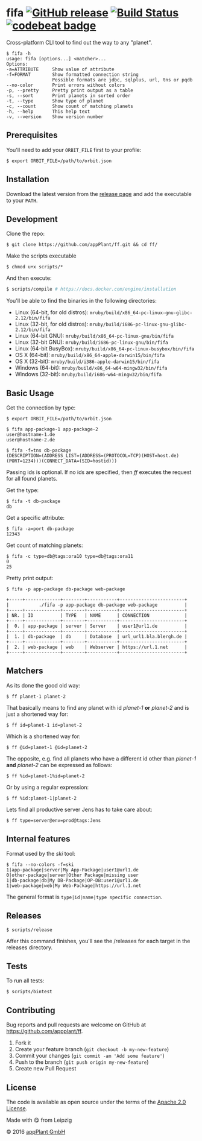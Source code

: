 # fifa [![GitHub release](https://img.shields.io/github/release/appPlant/ff.svg)](https://github.com/appPlant/ff/releases) [![Build Status](https://travis-ci.org/appPlant/ff.svg?branch=master)](https://travis-ci.org/appPlant/ff) [![codebeat badge](https://codebeat.co/badges/5cfefd2d-baeb-4067-9c3a-672dba3a7ee9)](https://codebeat.co/projects/github-com-appplant-ff)

Cross-platform CLI tool to find out the way to any "planet".

    $ fifa -h
    usage: fifa [options...] <matcher>...
    Options:
    -a=ATTRIBUTE     Show value of attribute
    -f=FORMAT        Show formatted connection string
                     Possible formats are jdbc, sqlplus, url, tns or pqdb
    --no-color       Print errors without colors
    -p, --pretty     Pretty print output as a table
    -s, --sort       Print planets in sorted order
    -t, --type       Show type of planet
    -c, --count      Show count of matching planets
    -h, --help       This help text
    -v, --version    Show version number

## Prerequisites
You'll need to add your `ORBIT_FILE` first to your profile:

    $ export ORBIT_FILE=/path/to/orbit.json

## Installation

Download the latest version from the [release page][releases] and add the executable to your `PATH`.

## Development

Clone the repo:
    
    $ git clone https://github.com/appPlant/ff.git && cd ff/

Make the scripts executable

    $ chmod u+x scripts/*

And then execute:

```bash
$ scripts/compile # https://docs.docker.com/engine/installation
```

You'll be able to find the binaries in the following directories:

- Linux (64-bit, for old distros): `mruby/build/x86_64-pc-linux-gnu-glibc-2.12/bin/fifa`
- Linux (32-bit, for old distros): `mruby/build/i686-pc-linux-gnu-glibc-2.12/bin/fifa`
- Linux (64-bit GNU): `mruby/build/x86_64-pc-linux-gnu/bin/fifa`
- Linux (32-bit GNU): `mruby/build/i686-pc-linux-gnu/bin/fifa`
- Linux (64-bit BusyBox): `mruby/build/x86_64-pc-linux-busybox/bin/fifa`
- OS X (64-bit): `mruby/build/x86_64-apple-darwin15/bin/fifa`
- OS X (32-bit): `mruby/build/i386-apple-darwin15/bin/fifa`
- Windows (64-bit): `mruby/build/x86_64-w64-mingw32/bin/fifa`
- Windows (32-bit): `mruby/build/i686-w64-mingw32/bin/fifa`

## Basic Usage

Get the connection by type:

    $ export ORBIT_FILE=/path/to/orbit.json

    $ fifa app-package-1 app-package-2
    user@hostname-1.de
    user@hostname-2.de

    $ fifa -f=tns db-package
    (DESCRIPTION=(ADDRESS_LIST=(ADDRESS=(PROTOCOL=TCP)(HOST=host.de)(PORT=1234)))(CONNECT_DATA=(SID=hostid)))

Passing ids is optional. If no ids are specified, then _ff_ executes the request for all found planets.

Get the type:

    $ fifa -t db-package
    db

Get a specific attribute:

    $ fifa -a=port db-package
    12343

Get count of matching planets:

    $ fifa -c type=db@tags:ora10 type=db@tags:ora11
    0
    25

Pretty print output:

    $ fifa -p app-package db-package web-package
    
    +-----+-------------+--------+-----------+------------------------+
    |           ./fifa -p app-package db-package web-package          |
    +-----+-------------+--------+-----------+------------------------+
    | NR. | ID          | TYPE   | NAME      | CONNECTION             |
    +-----+-------------+--------+-----------+------------------------+
    |  0. | app-package | server | Server    | user1@url1.de          |
    +-----+-------------+--------+-----------+------------------------+
    |  1. | db-package  | db     | Database  | url_url1.bla.blergh.de |
    +-----+-------------+--------+-----------+------------------------+
    |  2. | web-package | web    | Webserver | https://url.1.net      |
    +-----+-------------+--------+-----------+------------------------+

## Matchers

As its done the good old way:

    $ ff planet-1 planet-2

That basically means to find any planet with id _planet-1_ __or__ _planet-2_ and is just a shortened way for:

    $ ff id=planet-1 id=planet-2

Which is a shortened way for:

    $ ff @id=planet-1 @id=planet-2

The opposite, e.g. find all planets who have a different id other than _planet-1_ __and__ _planet-2_ can be expressed as follows:

    $ ff %id=planet-1%id=planet-2

Or by using a regular expression:

    $ ff %id:planet-1|planet-2

Lets find all productive server Jens has to take care about:

    $ ff type=server@env=prod@tags:Jens

## Internal features

Format used by the _ski_ tool:

    $ fifa --no-colors -f=ski
    1|app-package|server|My App-Package|user1@url1.de
    0|other-package|server|Other Package|missing user
    1|db-package|db|My DB-Package|OP-DB:user1@url1.de
    1|web-package|web|My Web-Package|https://url.1.net

The general format is `type|id|name|type specific connection`.

## Releases

    $ scripts/release

Affer this command finishes, you'll see the /releases for each target in the releases directory.

## Tests

To run all tests:

    $ scripts/bintest

## Contributing

Bug reports and pull requests are welcome on GitHub at https://github.com/appplant/ff.

1. Fork it
2. Create your feature branch (`git checkout -b my-new-feature`)
3. Commit your changes (`git commit -am 'Add some feature'`)
4. Push to the branch (`git push origin my-new-feature`)
5. Create new Pull Request


## License

The code is available as open source under the terms of the [Apache 2.0 License][license].

Made with :yum: from Leipzig

© 2016 [appPlant GmbH][appplant]

[releases]: https://github.com/appPlant/ff/releases
[docker]: https://docs.docker.com/engine/installation
[license]: http://opensource.org/licenses/Apache-2.0
[appplant]: www.appplant.de
